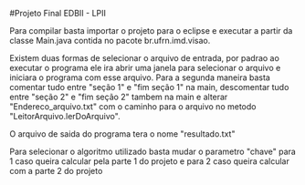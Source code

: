 #Projeto Final EDBII - LPII

Para compilar basta importar o projeto para o eclipse e executar a partir da classe Main.java contida no pacote br.ufrn.imd.visao.

Existem duas formas de selecionar o arquivo de entrada, por padrao ao executar o programa ele ira abrir uma janela para selecionar o arquivo e iniciara o programa com esse arquivo. Para a segunda maneira basta comentar tudo entre "seção 1" e "fim seção 1" na main, descomentar tudo entre "seção 2" e "fim seção 2" tambem na main e alterar "Endereco_arquivo.txt" com o caminho para o arquivo no metodo "LeitorArquivo.lerDoArquivo".

O arquivo de saida do programa tera o nome "resultado.txt"

Para selecionar o algoritmo utilizado basta mudar o parametro "chave" para 1 caso queira calcular pela parte 1 do projeto e para 2 caso queira calcular com a parte 2 do projeto
